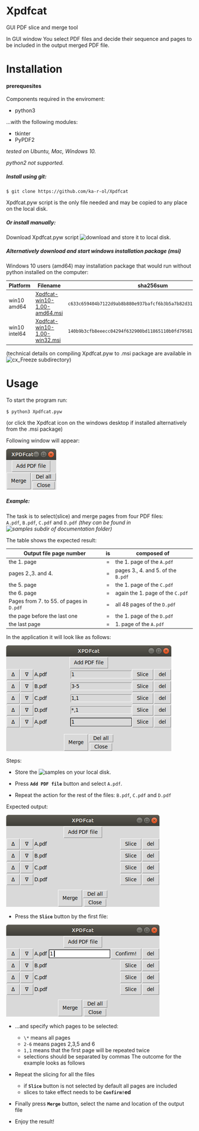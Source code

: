 # Xpdfcat
GUI PDF slice and merge tool  

In GUI window You select PDF files and decide their sequence and pages to be included in the output merged PDF file.

# Installation

#### prerequesites

Components required in the enviroment:
* python3

...with the following modules:
* tkinter
* PyPDF2

 _tested on Ubuntu, Mac, Windows 10._

 _python2 not supported._

##### Install using git:

```
$ git clone https://github.com/ka-r-ol/Xpdfcat
```
Xpdfcat.pyw script is the only file needed and may be copied to any place on the local disk.

##### Or install manually:

Download Xpdfcat.pyw script ![download](Xpdfcat.pyw) and store it to local disk.

##### Alternatively download and start windows installation package (msi)

Windows 10 users (amd64) may installation package that would run without python installed on the computer:

Platform | Filename | sha256sum
-|-|-
win10 amd64|[Xpdfcat-win10-1.00-amd64.msi]( https://drive.google.com/open?id=1LbVvLUROsfy1syjHRIni-RtGh7cvEd8w) |`c633c659404b7122d9ab8b880e937bafcf6b3b5a7b82d31083878889ae41dd8a`
win10 intel64|[Xpdfcat-win10-1.00-win32.msi](https://drive.google.com/open?id=1n18ZqQR-yl7gZNJaeOpzqpNs8fMmEraT)|`140b9b3cfb8eeecc04294f632900bd11865110b0fd795812655461d27eff38f3`


(technical details on compiling Xpdfcat.pyw to .msi package are available in ![cx_Freeze](cx_Freeze) subdirectory)


# Usage

To start the program run:
```
$ python3 Xpdfcat.pyw
```
(or click the Xpdfcat icon on the windows desktop if installed alternatively from the .msi package)

Following window will appear:

![Main window](images/XPDFcat.png)

##### Example:
The task is to select(slice) and merge pages from four PDF files:  
`A.pdf`, `B.pdf`, `C.pdf` and `D.pdf`
_(they can be found in
  ![samples subdir of documentation folder](documentation/samples))_

  The table shows the expected result:

Output file page number| is | composed of
-----------------------|:-:|-----
the 1. page| = | the 1. page of the `A.pdf`
pages 2.,3. and 4.| = | pages 3., 4. and 5. of the `B.pdf`
the 5. page| = | the 1. page of the `C.pdf`
the 6. page| = | again the 1. page of the `C.pdf`
Pages from 7. to 55. of pages in `D.pdf`| = | all 48 pages of the `D.pdf`
the page before the last one| = | the 1. page of the `D.pdf`
the last page| = | 1. page of the `A.pdf`

In the application it will look like as follows:

![final setup](images/1.png)

Steps:
* Store the ![samples](documentation/samples)
 on your local disk.
* Press **`Add PDF file`** button and select `A.pdf`.

* Repeat the action for the rest of the files: `B.pdf`, `C.pdf` and `D.pdf`

Expected output:

![all files selected](images/3.png)


* Press the **`Slice`** button by the first file:

 ![slice](images/4.png)

* ...and specify which pages to be selected:
  * `\*` means all pages
  * `2-6` means pages 2,3,5 and 6
  * `1,1` means that the first page will be repeated twice
  * selections should be separated by commas
  The outcome for the example looks as follows

* Repeat the slicing for all the files

  * if **`Slice`** button is not selected by default all pages are included
  * slices to take effect needs to be **`Confirm!`ed**

* Finally press **`Merge`** button, select the name and location
of the output file

* Enjoy the result!
